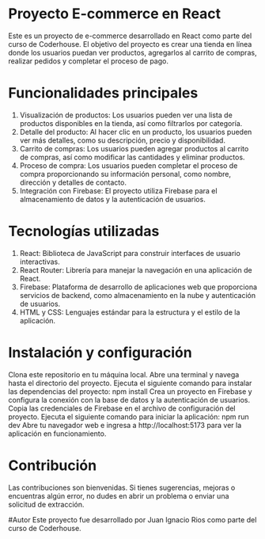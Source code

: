 # Proyecto E-commerce en React

Este es un proyecto de e-commerce desarrollado en React como parte del curso de Coderhouse. El objetivo del proyecto es crear una tienda en línea donde los usuarios puedan ver productos, agregarlos al carrito de compras, realizar pedidos y completar el proceso de pago.

# Funcionalidades principales
1. Visualización de productos: Los usuarios pueden ver una lista de productos disponibles en la tienda, así como filtrarlos por categoría.
2. Detalle del producto: Al hacer clic en un producto, los usuarios pueden ver más detalles, como su descripción, precio y disponibilidad.
3. Carrito de compras: Los usuarios pueden agregar productos al carrito de compras, así como modificar las cantidades y eliminar productos.
4. Proceso de compra: Los usuarios pueden completar el proceso de compra proporcionando su información personal, como nombre, dirección y detalles de contacto.
5. Integración con Firebase: El proyecto utiliza Firebase para el almacenamiento de datos y la autenticación de usuarios.

# Tecnologías utilizadas
1. React: Biblioteca de JavaScript para construir interfaces de usuario interactivas.
2. React Router: Librería para manejar la navegación en una aplicación de React.
3. Firebase: Plataforma de desarrollo de aplicaciones web que proporciona servicios de backend, como almacenamiento en la nube y autenticación de usuarios.
4. HTML y CSS: Lenguajes estándar para la estructura y el estilo de la aplicación.

# Instalación y configuración
Clona este repositorio en tu máquina local.
Abre una terminal y navega hasta el directorio del proyecto.
Ejecuta el siguiente comando para instalar las dependencias del proyecto:
npm install
Crea un proyecto en Firebase y configura la conexión con la base de datos y la autenticación de usuarios.
Copia las credenciales de Firebase en el archivo de configuración del proyecto.
Ejecuta el siguiente comando para iniciar la aplicación:
npm run dev
Abre tu navegador web e ingresa a http://localhost:5173 para ver la aplicación en funcionamiento.

# Contribución
Las contribuciones son bienvenidas. Si tienes sugerencias, mejoras o encuentras algún error, no dudes en abrir un problema o enviar una solicitud de extracción.

#Autor
Este proyecto fue desarrollado por Juan Ignacio Rios como parte del curso de Coderhouse.
